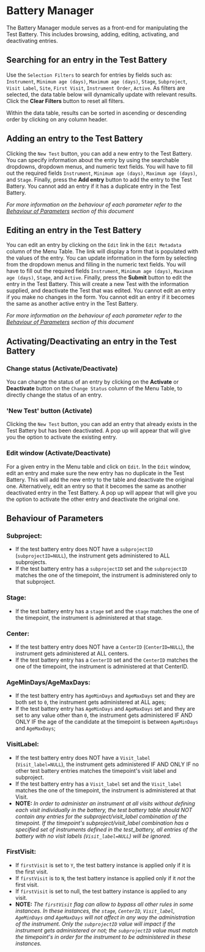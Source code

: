 # Battery Manager
The Battery Manager module serves as a front-end for manipulating the Test Battery.
This includes browsing, adding, editing, activating, and deactivating entries.

## Searching for an entry in the Test Battery
Use the `Selection Filters` to search for entries by fields such as:
`Instrument`,
`Minimum age (days)`,
`Maximum age (days)`,
`Stage`,
`Subproject`,
`Visit Label`,
`Site`,
`First Visit`,
`Instrument Order`,
`Active`.
As filters are selected, the data table below will dynamically update with relevant results.
Click the **Clear Filters** button to reset all filters.

Within the data table, results can be sorted in ascending or descending order by 
clicking on any column header.

## Adding an entry to the Test Battery
Clicking the `New Test` button, you can add a new entry to the Test Battery.
You can specify information about the entry by using the searchable dropdowns, dropdown menus, and numeric text fields.
You will have to fill out the required fields `Instrument`, `Minimum age (days)`, `Maximum age (days)`, and `Stage`.
Finally, press the **Add entry** button to add the entry to the Test Battery.
You cannot add an entry if it has a duplicate entry in the Test Battery.

*For more information on the behaviour of each parameter refer to the [Behaviour of Parameters](#behaviour-of-parameters) section of this document*

## Editing an entry in the Test Battery
You can edit an entry by clicking on the `Edit` link in the `Edit Metadata` column of the Menu Table.
The link will display a form that is populated with the values of the entry.
You can update information in the form by selecting from the dropdown menus and filling in the numeric text fields.
You will have to fill out the required fields `Instrument`, `Minimum age (days)`, `Maximum age (days)`, `Stage`, and `Active`.
Finally, press the **Submit** button to edit the entry in the Test Battery.
This will create a new Test with the information supplied, and deactivate the Test that was edited.
You cannot edit an entry if you make no changes in the form.
You cannot edit an entry if it becomes the same as another active entry in the Test Battery.

*For more information on the behaviour of each parameter refer to the [Behaviour of Parameters](#behaviour-of-parameters) section of this document*

## Activating/Deactivating an entry in the Test Battery

### Change status (Activate/Deactivate)
You can change the status of an entry by clicking on the **Activate** or
**Deactivate** button on the `Change Status` column of the Menu Table, to directly change the status of an entry.

### 'New Test' button (Activate)
Clicking the `New Test` button, you can add an entry that already exists in the Test
Battery but has been deactivated. A pop up will appear that will give you
the option to activate the existing entry.

### Edit window (Activate/Deactivate)
For a given entry in the Menu table and click on `Edit`.
In the `Edit` window, edit an entry and make sure the new entry has no duplicate in the Test Battery.
This will add the new entry to the table and deactivate the original one.
Alternatively, edit an entry so that it becomes the same as another deactivated entry in the Test Battery.
A pop up will appear that will give you the option to activate the other entry and deactivate the original one.

## Behaviour of Parameters

### Subproject: 
   - If the test battery entry does NOT have a `subprojectID` 
   (`subprojectID=NULL`), the instrument gets administered to ALL subprojects.
   - If the test battery entry has a `subprojectID` set and the `subprojectID`
   matches the one of the timepoint, the instrument is administered only to 
   that subproject.

### Stage: 
   - If the test battery entry has a `stage` set and the `stage` matches the 
   one of the timepoint, the instrument is administered at that stage.

### Center:
   - If the test battery entry does NOT have a `CenterID` (`CenterID=NULL`), 
   the instrument gets administered at ALL centers.
   - If the test battery entry has a `CenterID` set and the `CenterID` matches
   the one of the timepoint, the instrument is administered at that CenterID.

### AgeMinDays/AgeMaxDays:
   - If the test battery entry has `AgeMinDays` and `AgeMaxDays` set and they 
   are both set to `0`, the instrument gets administered at ALL ages;
   - If the test battery entry has `AgeMinDays` and `AgeMaxDays` set and they 
   are set to any value other than `0`, the instrument gets administered IF AND
   ONLY IF the age of the candidate at the timepoint is between `AgeMinDays` 
   and `AgeMaxDays`;

### VisitLabel:
   - If the test battery entry does NOT have a `Visit_label`
   (`Visit_label=NULL`), the instrument gets administered IF AND ONLY IF no
   other test battery entries matches the timepoint's visit label and
   subproject.
   - If the test battery entry has a `Visit_label` set and the `Visit_label`
   matches the one of the timepoint, the instrument is administered at that
   Visit.
   - **NOTE:** *In order to administer an instrument at all visits without
   defining each visit individually in the battery, the test battery table
   should NOT contain any entries for the subproject/visit_label combination
   of the timepoint. If the timepoint's subproject/visit_label combination
   has a specified set of instruments defined in the test_battery, all entries
   of the battery with no visit labels (`Visit_label=NULL`) will be ignored.*
   
 ### FirstVisit:
   - If `firstVisit` is set to `Y`, the test battery instance is applied
   only if it is the first visit.
   - If `firstVisit` is to `N`, the test battery instance is applied only if it
   *not* the first visit.
   - If `firstVisit` is set to null, the test battery instance is applied to any
   visit.
   - **NOTE:** *The `firstVisit` flag can allow to bypass all other rules in
   some instances. In these instances, the `stage`, `CenterID`, `Visit_label`,
   `AgeMinDays` and `AgeMaxDays` will not affect in any way the administration
   of the instrument. Only the `subprojectID` value will impact if the
   instrument gets administered or not; the `subprojectID` value must match
   the timepoint's in order for the instrument to be administered in these
   instances.*
